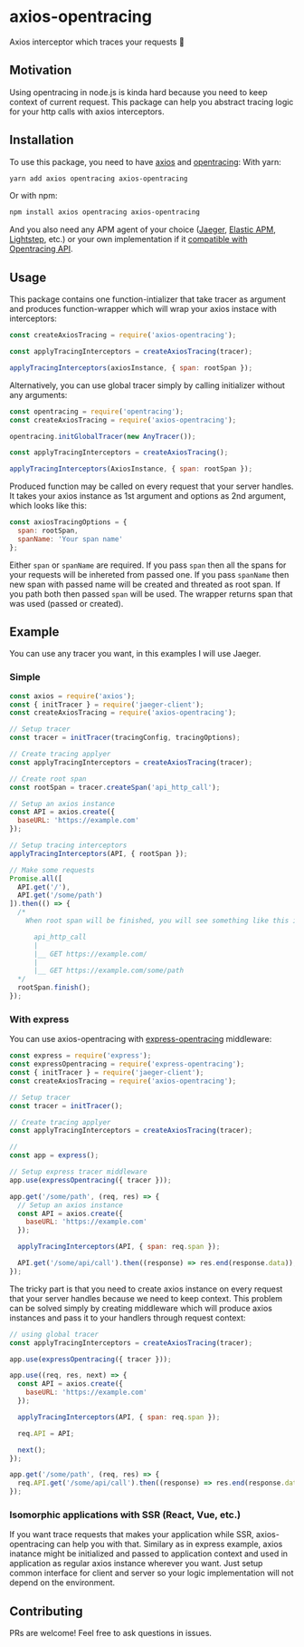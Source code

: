 # axios-opentracing
Axios interceptor which traces your requests 👀

## Motivation
Using opentracing in node.js is kinda hard because you need to keep context of current request.
This package can help you abstract tracing logic for your http calls with axios interceptors.

## Installation
To use this package, you need to have [axios](https://github.com/axios/axios) and [opentracing](https://github.com/opentracing/opentracing-javascript):
With yarn:
```sh
yarn add axios opentracing axios-opentracing
```

Or with npm:
```sh
npm install axios opentracing axios-opentracing
```

And you also need any APM agent of your choice ([Jaeger](https://github.com/jaegertracing/jaeger-client-node), [Elastic APM](https://github.com/elastic/apm-agent-nodejs), [Lightstep](https://github.com/lightstep/lightstep-tracer-javascript), etc.) or your own implementation if it [compatible with Opentracing API](https://github.com/opentracing/opentracing-javascript#opentracing-tracer-implementations).

## Usage
This package contains one function-intializer that take tracer as argument and produces function-wrapper which will wrap your axios instace with interceptors:
```js
const createAxiosTracing = require('axios-opentracing');

const applyTracingInterceptors = createAxiosTracing(tracer);

applyTracingInterceptors(axiosInstance, { span: rootSpan });
```

Alternatively, you can use global tracer simply by calling initializer without any arguments:
```js
const opentracing = require('opentracing');
const createAxiosTracing = require('axios-opentracing');

opentracing.initGlobalTracer(new AnyTracer());

const applyTracingInterceptors = createAxiosTracing();

applyTracingInterceptors(AxiosInstance, { span: rootSpan });
```

Produced function may be called on every request that your server handles. It takes your axios instance as 1st argument and options as 2nd argument, which looks like this:
```js
const axiosTracingOptions = {
  span: rootSpan,
  spanName: 'Your span name'
};
```

Either `span` or `spanName` are required. If you pass `span` then all the spans for your requests will be inhereted from passed one. If you pass `spanName` then new span with passed name will be created and threated as root span. If you path both then passed `span` will be used. The wrapper returns span that was used (passed or created).

## Example
You can use any tracer you want, in this examples I will use Jaeger.

### Simple

```js
const axios = require('axios');
const { initTracer } = require('jaeger-client');
const createAxiosTracing = require('axios-opentracing');

// Setup tracer
const tracer = initTracer(tracingConfig, tracingOptions);

// Create tracing applyer
const applyTracingInterceptors = createAxiosTracing(tracer);

// Create root span
const rootSpan = tracer.createSpan('api_http_call');

// Setup an axios instance
const API = axios.create({
  baseURL: 'https://example.com'
});

// Setup tracing interceptors
applyTracingInterceptors(API, { rootSpan });

// Make some requests
Promise.all([
  API.get('/'),
  API.get('/some/path')
]).then(() => {
  /*
    When root span will be finished, you will see something like this in your tracing dashboard:

      api_http_call
      |
      |__ GET https://example.com/
      |
      |__ GET https://example.com/some/path
  */
  rootSpan.finish();
});
```

### With express
You can use axios-opentracing with [express-opentracing](https://github.com/opentracing-contrib/javascript-express) middleware:

```js
const express = require('express');
const expressOpentracing = require('express-opentracing');
const { initTracer } = require('jaeger-client');
const createAxiosTracing = require('axios-opentracing');

// Setup tracer
const tracer = initTracer();

// Create tracing applyer
const applyTracingInterceptors = createAxiosTracing(tracer);

//
const app = express();

// Setup express tracer middleware
app.use(expressOpentracing({ tracer }));

app.get('/some/path', (req, res) => {
  // Setup an axios instance
  const API = axios.create({
    baseURL: 'https://example.com'
  });

  applyTracingInterceptors(API, { span: req.span });

  API.get('/some/api/call').then((response) => res.end(response.data));
});
```

The tricky part is that you need to create axios instance on every request that your server handles because we need to keep context. This problem can be solved simply by creating middleware which will produce axios instances and pass it to your handlers through request context:

```js
// using global tracer
const applyTracingInterceptors = createAxiosTracing(tracer);

app.use(expressOpentracing({ tracer }));

app.use((req, res, next) => {
  const API = axios.create({
    baseURL: 'https://example.com'
  });

  applyTracingInterceptors(API, { span: req.span });

  req.API = API;

  next();
});

app.get('/some/path', (req, res) => {
  req.API.get('/some/api/call').then((response) => res.end(response.data));
});
```

### Isomorphic applications with SSR (React, Vue, etc.)
If you want trace requests that makes your application while SSR, axios-opentracing can help you with that. Similary as in express example, axios inatance might be initialized and passed to application context and used in application as regular axios instance wherever you want. Just setup common interface for client and server so your logic implementation will not depend on the environment.

## Contributing
PRs are welcome!
Feel free to ask questions in issues.
